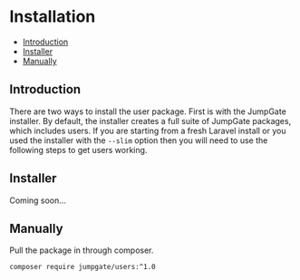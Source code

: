 # Installation

- [Introduction](#introduction)
- [Installer](#installer)
- [Manually](#manually)

<a name="introduction"></a>
## Introduction
There are two ways to install the user package.  First is with the JumpGate installer.  By default, the installer creates
a full suite of JumpGate packages, which includes users.  If you are starting from a fresh Laravel install or you used 
the installer with the `--slim` option then you will need to use the following steps to get users working.

<a name="installer"></a>
## Installer
Coming soon...

<a name="manually"></a>
## Manually
Pull the package in through composer.

`composer require jumpgate/users:^1.0`
